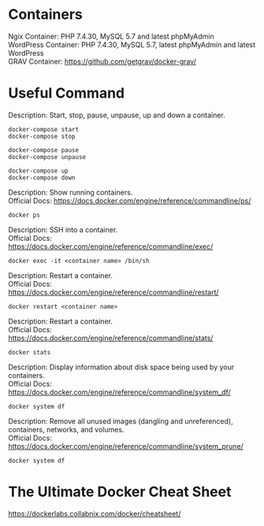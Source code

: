 # Containers

Ngix Container: PHP 7.4.30, MySQL 5.7 and latest phpMyAdmin\
WordPress Container: PHP 7.4.30, MySQL 5.7, latest phpMyAdmin and latest WordPress\
GRAV Container: https://github.com/getgrav/docker-grav/

# Useful Command


Description: Start, stop, pause, unpause, up and down a container.
```
docker-compose start
docker-compose stop

docker-compose pause
docker-compose unpause

docker-compose up
docker-compose down
```


Description: Show running containers.\
Official Docs: https://docs.docker.com/engine/reference/commandline/ps/
```
docker ps
```


Description: SSH into a container.\
Official Docs: https://docs.docker.com/engine/reference/commandline/exec/
```
docker exec -it <container name> /bin/sh
```


Description: Restart a container.\
Official Docs: https://docs.docker.com/engine/reference/commandline/restart/
```
docker restart <container name>
```


Description: Restart a container.\
Official Docs: https://docs.docker.com/engine/reference/commandline/stats/
```
docker stats
```


Description: Display information about disk space being used by your containers.\
Official Docs: https://docs.docker.com/engine/reference/commandline/system_df/
```
docker system df
```


Description: Remove all unused images (dangling and unreferenced), containers, networks, and volumes.\
Official Docs: https://docs.docker.com/engine/reference/commandline/system_prune/
```
docker system df
```


# The Ultimate Docker Cheat Sheet
https://dockerlabs.collabnix.com/docker/cheatsheet/

